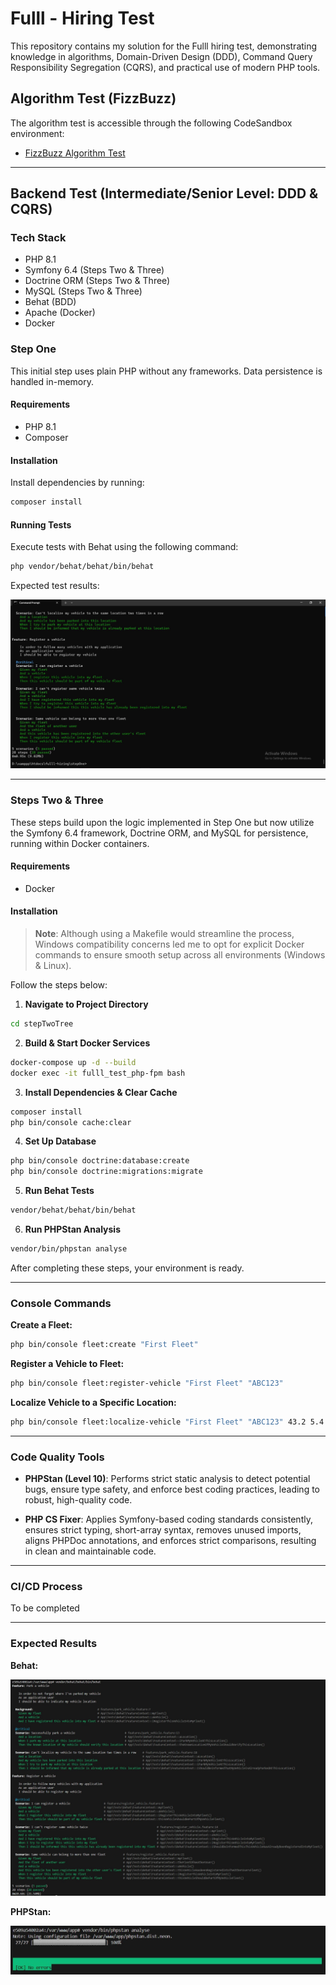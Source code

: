 # Fulll - Hiring Test

This repository contains my solution for the Fulll hiring test, demonstrating knowledge in algorithms, Domain-Driven Design (DDD), Command Query Responsibility Segregation (CQRS), and practical use of modern PHP tools.

## Algorithm Test (FizzBuzz)

The algorithm test is accessible through the following CodeSandbox environment:

- [FizzBuzz Algorithm Test](https://codesandbox.io/p/devbox/5l2j8g)

---

## Backend Test (Intermediate/Senior Level: DDD & CQRS)

### Tech Stack
- PHP 8.1
- Symfony 6.4 (Steps Two & Three)
- Doctrine ORM (Steps Two & Three)
- MySQL (Steps Two & Three)
- Behat (BDD)
- Apache (Docker)
- Docker

### Step One

This initial step uses plain PHP without any frameworks. Data persistence is handled in-memory.

#### Requirements

- PHP 8.1
- Composer

#### Installation

Install dependencies by running:

```bash
composer install
```

#### Running Tests

Execute tests with Behat using the following command:

```bash
php vendor/behat/behat/bin/behat
```

Expected test results:

![Behat Results - Step One](./stepOne/behat.jpg)

---

### Steps Two & Three

These steps build upon the logic implemented in Step One but now utilize the Symfony 6.4 framework, Doctrine ORM, and MySQL for persistence, running within Docker containers.

#### Requirements

- Docker

#### Installation

> **Note**: Although using a Makefile would streamline the process, Windows compatibility concerns led me to opt for explicit Docker commands to ensure smooth setup across all environments (Windows & Linux).

Follow the steps below:

1. **Navigate to Project Directory**

```bash
cd stepTwoTree
```

2. **Build & Start Docker Services**

```bash
docker-compose up -d --build
docker exec -it fulll_test_php-fpm bash
```

3. **Install Dependencies & Clear Cache**

```bash
composer install
php bin/console cache:clear
```

4. **Set Up Database**

```bash
php bin/console doctrine:database:create
php bin/console doctrine:migrations:migrate
```

5. **Run Behat Tests**

```bash
vendor/behat/behat/bin/behat
```

6. **Run PHPStan Analysis**

```bash
vendor/bin/phpstan analyse
```

After completing these steps, your environment is ready.

---

### Console Commands

**Create a Fleet:**

```bash
php bin/console fleet:create "First Fleet"
```

**Register a Vehicle to Fleet:**

```bash
php bin/console fleet:register-vehicle "First Fleet" "ABC123"
```

**Localize Vehicle to a Specific Location:**

```bash
php bin/console fleet:localize-vehicle "First Fleet" "ABC123" 43.2 5.4
```

---

### Code Quality Tools

- **PHPStan (Level 10)**: Performs strict static analysis to detect potential bugs, ensure type safety, and enforce best coding practices, leading to robust, high-quality code.

- **PHP CS Fixer**: Applies Symfony-based coding standards consistently, ensures strict typing, short-array syntax, removes unused imports, aligns PHPDoc annotations, and enforces strict comparisons, resulting in clean and maintainable code.

---

### CI/CD Process

To be completed

---

### Expected Results

**Behat:**

![Behat Results - Steps Two & Three](./stepTwoThree/behat.jpg)

**PHPStan:**

![PHPStan Results](./stepTwoThree/phpstan.jpg)